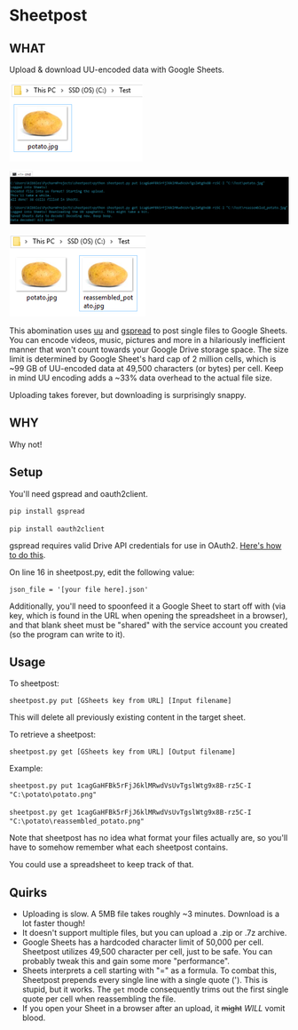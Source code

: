 # Sheetpost
[p1]: https://github.com/Kibbles/Sheetpost/blob/master/screenshots/p1.png
[p2]: https://github.com/Kibbles/Sheetpost/blob/master/screenshots/p2.png
[p3]: https://github.com/Kibbles/Sheetpost/blob/master/screenshots/p3.png

## WHAT
Upload & download UU-encoded data with Google Sheets.

![p1]

![p2]

![p3]

This abomination uses [uu](http://linux.die.net/man/1/uuencode) and [gspread](https://github.com/burnash/gspread) to post single files to Google Sheets. You can encode videos, music, pictures and more in a hilariously inefficient manner that won't count towards your Google Drive storage space. The size limit is determined by Google Sheet's hard cap of 2 million cells, which is ~99 GB of UU-encoded data at 49,500 characters (or bytes) per cell. Keep in mind UU encoding adds a ~33% data overhead to the actual file size.

Uploading takes forever, but downloading is surprisingly snappy.

## WHY
Why not!

## Setup
You'll need gspread and oauth2client.
```
pip install gspread

pip install oauth2client
```

gspread requires valid Drive API credentials for use in OAuth2. [Here's how to do this](https://gspread.readthedocs.io/en/latest/oauth2.html).

On line 16 in sheetpost.py, edit the following value:
```
json_file = '[your file here].json'
```

Additionally, you'll need to spoonfeed it a Google Sheet to start off with (via key, which is found in the URL when opening the spreadsheet in a browser), and that blank sheet must be "shared" with the service account you created (so the program can write to it).

## Usage

To sheetpost:
```
sheetpost.py put [GSheets key from URL] [Input filename]
```
This will delete all previously existing content in the target sheet.

To retrieve a sheetpost:
```
sheetpost.py get [GSheets key from URL] [Output filename]
```

Example:

```
sheetpost.py put 1cagGaHFBk5rFjJ6klMRwdVsUvTgslWtg9x8B-rz5C-I "C:\potato\potato.png"

sheetpost.py get 1cagGaHFBk5rFjJ6klMRwdVsUvTgslWtg9x8B-rz5C-I "C:\potato\reassembled_potato.png"
```

Note that sheetpost has no idea what format your files actually are, so you'll have to somehow remember what each sheetpost contains.

You could use a spreadsheet to keep track of that.


## Quirks
- Uploading is slow. A 5MB file takes roughly ~3 minutes. Download is a lot faster though!
- It doesn't support multiple files, but you can upload a .zip or .7z archive.
- Google Sheets has a hardcoded character limit of 50,000 per cell. Sheetpost utilizes 49,500 character per cell, just to be safe. You can probably tweak this and gain some more "performance".
- Sheets interprets a cell starting with "=" as a formula. To combat this, Sheetpost prepends every single line with a single quote (').
This is stupid, but it works. The `get` mode consequently trims out the first single quote per cell when reassembling the file.
- If you open your Sheet in a browser after an upload, it ~~might~~ *WILL* vomit blood.
